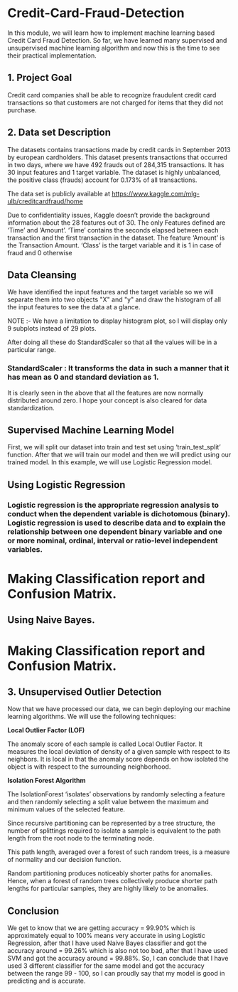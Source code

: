 # Credit-Card-Fraud-Detection

In this module, we will learn how to implement machine learning based Credit Card Fraud Detection. So far, we have learned many supervised and unsupervised machine learning algorithm and now this is the time to see their practical implementation.

## 1. Project Goal
Credit card companies shall be able to recognize fraudulent credit card transactions so that customers are not charged for items that they did not purchase.

## 2. Data set Description 

The datasets contains transactions made by credit cards in September 2013 by european cardholders. This dataset presents transactions that occurred in two days, where we have 492 frauds out of 284,315 transactions. It has 30 input features and 1 target variable. The dataset is highly unbalanced, the positive class (frauds) account for 0.173% of all transactions.

The data set is publicly available at https://www.kaggle.com/mlg-ulb/creditcardfraud/home

Due to confidentiality issues, Kaggle doesn’t provide the background information about the 28 features out of 30. The only Features defined are ‘Time’ and ‘Amount’. ‘Time’ contains the seconds elapsed between each transaction and the first transaction in the dataset. The feature ‘Amount’ is the Transaction Amount. ‘Class’ is the target variable and it is 1 in case of fraud and 0 otherwise

## Data Cleansing

We have identified the input features and the target variable so we will separate them into two objects "X" and "y" and draw the histogram of all the input features to see the data at a glance.

NOTE :- We have a limitation to display histogram plot, so I will display only 9 subplots instead of 29 plots.

After doing all these do StandardScaler so that all the values will be in a particular range.

### StandardScaler : It transforms the data in such a manner that it has mean as 0 and standard deviation as 1.

It is clearly seen in the above that all the features are now normally distributed around zero. I hope your concept is also cleared for data standardization. 

## Supervised Machine Learning Model

First, we will split our dataset into train and test set using ‘train_test_split’ function. After that we will train our model and then we will predict using our trained model. In this example, we will use Logistic Regression model.

## Using Logistic Regression


### Logistic regression is the appropriate regression analysis to conduct when the dependent variable is dichotomous (binary). Logistic regression is used to describe data and to explain the relationship between one dependent binary variable and one or more nominal, ordinal, interval or ratio-level independent variables.

# Making Classification report and Confusion Matrix.

## Using Naive Bayes.

# Making Classification report and Confusion Matrix.

## 3. Unsupervised Outlier Detection

Now that we have processed our data, we can begin deploying our machine learning algorithms.  We will use the following techniques: 

**Local Outlier Factor (LOF)**

The anomaly score of each sample is called Local Outlier Factor. It measures the local deviation of density of a 
given sample with respect to its neighbors. It is local in that the anomaly score depends on how isolated the 
object is with respect to the surrounding neighborhood.


**Isolation Forest Algorithm**

The IsolationForest ‘isolates’ observations by randomly selecting a feature and then randomly selecting 
a split value between the maximum and minimum values of the selected feature.

Since recursive partitioning can be represented by a tree structure, the number of splittings required to 
isolate a sample is equivalent to the path length from the root node to the terminating node.

This path length, averaged over a forest of such random trees, is a measure of normality and our decision function.

Random partitioning produces noticeably shorter paths for anomalies. Hence, when a forest of random trees 
collectively produce shorter path lengths for particular samples, they are highly likely to be anomalies.

## Conclusion
We get to know that we are getting accuracy = 99.90% which is approximately equal to 100% means very accurate in using Logistic Regression, after that I have used Naive Bayes classifier and got the accuracy around = 99.26% which is also not too bad, after that I have used SVM and got the accuracy around = 99.88%. So, I can conclude that I have used 3 different classifier for the same model and got the accuracy between the range 99 - 100, so I can proudly say that my model is good in predicting and is accurate.
